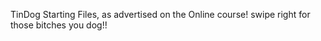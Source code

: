 TinDog Starting Files, as advertised on the Online course! 
swipe right for those bitches you dog!! 


